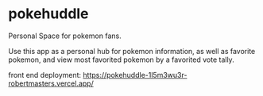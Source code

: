 # pokehuddle
Personal Space for pokemon fans.

Use this app as a personal hub for pokemon information, as well as favorite pokemon, and view most favorited pokemon by a favorited vote tally.

front end deployment:
https://pokehuddle-1l5m3wu3r-robertmasters.vercel.app/
